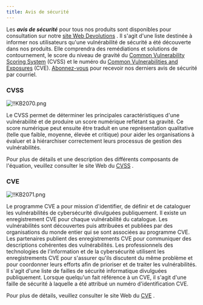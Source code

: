 ```yaml
---
title: Avis de sécurité
---
```

Les ***avis de sécurité*** pour tous nos produits sont disponibles pour consultation sur notre [site Web Devolutions](https://devolutions.net/fr/security/advisories) . Il s'agit d'une liste destinée à informer nos utilisateurs qu'une vulnérabilité de sécurité a été découverte dans nos produits. Elle comprendra des remédiations et solutions de contournement, le score du niveau de gravité du [Common Vulnerability Scoring System](https://www.first.org/cvss/) (CVSS) et le numéro du [Common Vulnerabilities and Exposures](https://cve.mitre.org/index.html) (CVE). [Abonnez-vous](https://devolutions.net/fr/security/advisories) pour recevoir nos derniers avis de sécurité par courriel.  

### CVSS 
![!!KB2070.png](/img/fr/kb/KB2070.png) 

Le CVSS permet de déterminer les principales caractéristiques d'une vulnérabilité et de produire un score numérique reflétant sa gravité. Ce score numérique peut ensuite être traduit en une représentation qualitative (telle que faible, moyenne, élevée et critique) pour aider les organisations à évaluer et à hiérarchiser correctement leurs processus de gestion des vulnérabilités.  

Pour plus de détails et une description des différents composants de l'équation, veuillez consulter le site Web du [CVSS](https://www.first.org/cvss/) .  

### CVE 
![!!KB2071.png](/img/fr/kb/KB2071.png) 

Le programme CVE a pour mission d'identifier, de définir et de cataloguer les vulnérabilités de cybersécurité divulguées publiquement. Il existe un enregistrement CVE pour chaque vulnérabilité du catalogue. Les vulnérabilités sont découvertes puis attribuées et publiées par des organisations du monde entier qui se sont associées au programme CVE. Les partenaires publient des enregistrements CVE pour communiquer des descriptions cohérentes des vulnérabilités. Les professionnels des technologies de l'information et de la cybersécurité utilisent les enregistrements CVE pour s'assurer qu'ils discutent du même problème et pour coordonner leurs efforts afin de prioriser et de traiter les vulnérabilités. Il s'agit d'une liste de failles de sécurité informatique divulguées publiquement. Lorsque quelqu'un fait référence à un CVE, il s'agit d'une faille de sécurité à laquelle a été attribué un numéro d'identification CVE.  

Pour plus de détails, veuillez consulter le site Web du [CVE](https://cve.mitre.org/) . 


